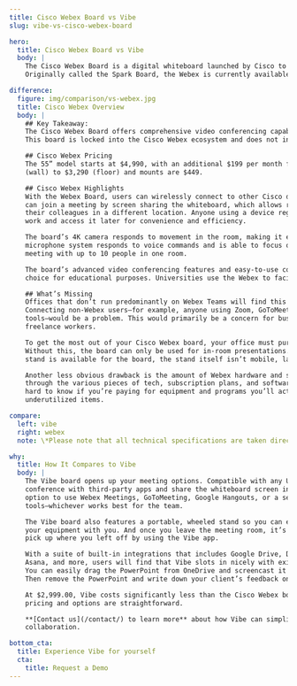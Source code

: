 ```yaml
---
title: Cisco Webex Board vs Vibe
slug: vibe-vs-cisco-webex-board

hero:
  title: Cisco Webex Board vs Vibe
  body: |
    The Cisco Webex Board is a digital whiteboard launched by Cisco to meet the collaboration needs of businesses.
    Originally called the Spark Board, the Webex is currently available in 55”, 70”, and 85” screens.

difference:
  figure: img/comparison/vs-webex.jpg
  title: Cisco Webex Overview
  body: |
    ## Key Takeaway:
    The Cisco Webex Board offers comprehensive video conferencing capabilities at a correspondingly high price point.
    This board is locked into the Cisco Webex ecosystem and does not integrate with other video conferencing software.

    ## Cisco Webex Pricing
    The 55” model starts at $4,990, with an additional $199 per month for cloud service. Stands range from $1,590
    (wall) to $3,290 (floor) and mounts are $449.

    ## Cisco Webex Highlights
    With the Webex Board, users can wirelessly connect to other Cisco devices using the Webex Teams app. Team members
    can join a meeting by screen sharing the whiteboard, which allows remote workers to annotate on the same canvas as
    their colleagues in a different location. Anyone using a device registered in the Cisco Webex cloud can save their
    work and access it later for convenience and efficiency.

    The board’s 4K camera responds to movement in the room, making it easy to open a video conference. The multi-point
    microphone system responds to voice commands and is able to focus on and amplify the speaker’s voice in a team
    meeting with up to 10 people in one room.

    The board’s advanced video conferencing features and easy-to-use collaborative tools make the Cisco Webex a good
    choice for educational purposes. Universities use the Webex to facilitate both in-classroom and online learning.

    ## What’s Missing
    Offices that don’t run predominantly on Webex Teams will find this subscription requirement to be a challenge.
    Connecting non-Webex users—for example, anyone using Zoom, GoToMeeting, or other popular online video conferencing
    tools—would be a problem. This would primarily be a concern for businesses with a large contingency of remote or
    freelance workers.

    To get the most out of your Cisco Webex board, your office must purchase monthly or yearly Webex subscriptions.
    Without this, the board can only be used for in-room presentations. It’s also worth noting that although a floor
    stand is available for the board, the stand itself isn’t mobile, largely confining the board to one location.

    Another less obvious drawback is the amount of Webex hardware and software combinations that exist. Sorting
    through the various pieces of tech, subscription plans, and software programs is a confusing process, and it’s
    hard to know if you’re paying for equipment and programs you’ll actually use or if you’ll be overpaying for
    underutilized items.

compare:
  left: vibe
  right: webex
  note: \*Please note that all technical specifications are taken directly from Cisco Webex.

why:
  title: How It Compares to Vibe
  body: |
    The Vibe board opens up your meeting options. Compatible with any USB webcam, Vibe allows teams to video
    conference with third-party apps and share the whiteboard screen in real-time. This gives remote teams the
    option to use Webex Meetings, GoToMeeting, Google Hangouts, or a selection of other video conferencing
    tools—whichever works best for the team.

    The Vibe board also features a portable, wheeled stand so you can easily move the meeting location and keep
    your equipment with you. And once you leave the meeting room, it’s easy to switch to your mobile device and
    pick up where you left off by using the Vibe app.

    With a suite of built-in integrations that includes Google Drive, Dropbox, OneDrive, Slack, Microsoft Teams,
    Asana, and more, users will find that Vibe slots in nicely with existing workflows. Need to present to clients?
    You can easily drag the PowerPoint from OneDrive and screencast it from your laptop or using an HDMI connection.
    Then remove the PowerPoint and write down your client’s feedback on Vibe’s infinite canvas.

    At $2,999.00, Vibe costs significantly less than the Cisco Webex board. There is no subscription fee and the
    pricing and options are straightforward. 

    **[Contact us](/contact/) to learn more** about how Vibe can simplify your workflow and amplify your team’s
    collaboration.

bottom_cta:
  title: Experience Vibe for yourself
  cta:
    title: Request a Demo
---
```

